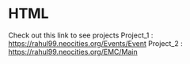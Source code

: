 # HTML
Check out this link to see projects 
Project_1 : https://rahul99.neocities.org/Events/Event
Project_2 : https://rahul99.neocities.org/EMC/Main
